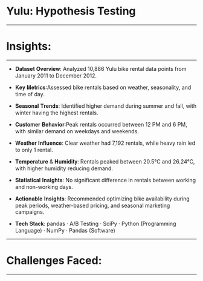 # Yulu: Hypothesis Testing 
_________________________________________________________________________________________________________________________________________________________________________________________
# Insights:
_______________________________________________________________________________________________________________________________________________________________________________

- 𝐃𝐚𝐭𝐚𝐬𝐞𝐭 𝐎𝐯𝐞𝐫𝐯𝐢𝐞𝐰: Analyzed 10,886 Yulu bike rental data points from January 2011 to December 2012.

- 𝐊𝐞𝐲 𝐌𝐞𝐭𝐫𝐢𝐜𝐬:Assessed bike rentals based on weather, seasonality, and time of day.

- 𝐒𝐞𝐚𝐬𝐨𝐧𝐚𝐥 𝐓𝐫𝐞𝐧𝐝𝐬: Identified higher demand during summer and fall, with winter having the highest rentals.

- 𝐂𝐮𝐬𝐭𝐨𝐦𝐞𝐫 𝐁𝐞𝐡𝐚𝐯𝐢𝐨𝐫:Peak rentals occurred between 12 PM and 6 PM, with similar demand on weekdays and weekends.

- 𝐖𝐞𝐚𝐭𝐡𝐞𝐫 𝐈𝐧𝐟𝐥𝐮𝐞𝐧𝐜𝐞: Clear weather had 7,192 rentals, while heavy rain led to only 1 rental.

- 𝐓𝐞𝐦𝐩𝐞𝐫𝐚𝐭𝐮𝐫𝐞 & 𝐇𝐮𝐦𝐢𝐝𝐢𝐭𝐲: Rentals peaked between 20.5°C and 26.24°C, with higher humidity reducing demand.

- 𝐒𝐭𝐚𝐭𝐢𝐬𝐭𝐢𝐜𝐚𝐥 𝐈𝐧𝐬𝐢𝐠𝐡𝐭𝐬: No significant difference in rentals between working and non-working days.

- 𝐀𝐜𝐭𝐢𝐨𝐧𝐚𝐛𝐥𝐞 𝐈𝐧𝐬𝐢𝐠𝐡𝐭𝐬: Recommended optimizing bike availability during peak periods, weather-based pricing, and seasonal marketing campaigns.

- 𝐓𝐞𝐜𝐡 𝐒𝐭𝐚𝐜𝐤: pandas · A/B Testing · SciPy · Python (Programming Language) · NumPy · Pandas (Software)

________________________________________________________________________________________________________________________________________
# Challenges Faced:
_________________________________________________________________________________________________________________________________________


